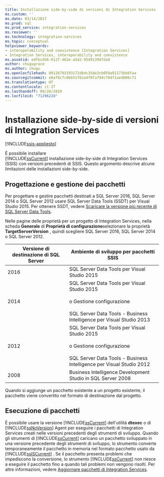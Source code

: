 ```yaml
---
title: Installazione side-by-side di versioni di Integration Services | Microsoft Docs
ms.custom: ''
ms.date: 03/14/2017
ms.prod: sql
ms.prod_service: integration-services
ms.reviewer: ''
ms.technology: integration-services
ms.topic: conceptual
helpviewer_keywords:
- interoperability and coexistence [Integration Services]
- Integration Services, interoperability and coexistence
ms.assetid: edfbcd56-012f-462e-a542-95491394fda9
author: chugugrace
ms.author: chugu
ms.openlocfilehash: 89126793193172dbdc35de2cb059a91173bb6faa
ms.sourcegitcommit: e8af8cfc0bb51f62a4f0fa794c784f1aed006c71
ms.translationtype: HT
ms.contentlocale: it-IT
ms.lasthandoff: 09/26/2019
ms.locfileid: "71296228"
---
```

# <a name="installing-integration-services-versions-side-by-side"></a>Installazione side-by-side di versioni di Integration Services

[!INCLUDE[ssis-appliesto](../../includes/ssis-appliesto-ssvrpluslinux-asdb-asdw-xxx.md)]


  È possibile installare   
      [!INCLUDE[ssCurrent](../../includes/sscurrent-md.md)] installazione side-by-side di Integration Services (SSIS) con versioni precedenti di SSIS. Questo argomento descrive alcune limitazioni delle installazioni side-by-side.  
  
## <a name="designing-and-maintaining-packages"></a>Progettazione e gestione dei pacchetti  
 Per progettare e gestire pacchetti destinati a SQL Server 2016, SQL Server 2014 o SQL Server 2012 usare SQL Server Data Tools (SSDT) per Visual Studio 2015. Per ottenere SSDT, vedere [Scaricare la versione più recente di SQL Server Data Tools](../../ssdt/download-sql-server-data-tools-ssdt.md).  
  
 Nelle pagine delle proprietà per un progetto di Integration Services, nella scheda **Generale** di **Proprietà di configurazione**selezionare la proprietà **TargetServerVersion** , quindi scegliere SQL Server 2016, SQL Server 2014 o SQL Server 2012.  
  
|Versione di destinazione di SQL Server|Ambiente di sviluppo per pacchetti SSIS|  
|----------------------------------|-----------------------------------------------|  
|2016|SQL Server Data Tools per Visual Studio 2015|  
|2014|SQL Server Data Tools per Visual Studio 2015<br /><br /> o Gestione configurazione<br /><br /> SQL Server Data Tools - Business Intelligence per Visual Studio 2013|  
|2012|SQL Server Data Tools per Visual Studio 2015<br /><br /> o Gestione configurazione<br /><br /> SQL Server Data Tools - Business Intelligence per Visual Studio 2012|  
|2008|Business Intelligence Development Studio in SQL Server 2008|  
  
 Quando si aggiunge un pacchetto esistente a un progetto esistente, il pacchetto viene convertito nel formato di destinazione dal progetto.  
  
## <a name="running-packages"></a>Esecuzione di pacchetti  
 È possibile usare la versione [!INCLUDE[ssCurrent](../../includes/sscurrent-md.md)] dell'utilità **dtexec** o di [!INCLUDE[ssNoVersion](../../includes/ssnoversion-md.md)] Agent per eseguire i pacchetti di Integration Services creati nelle versioni precedenti degli strumenti di sviluppo. Quando gli strumenti di [!INCLUDE[ssCurrent](../../includes/sscurrent-md.md)] caricano un pacchetto sviluppato in una versione precedente degli strumenti di sviluppo, lo strumento converte temporaneamente il pacchetto in memoria nel formato pacchetto usato da [!INCLUDE[ssISCurrent](../../includes/ssiscurrent-md.md)] . Se il pacchetto presenta problemi che impediscono la conversione, lo strumento [!INCLUDE[ssCurrent](../../includes/sscurrent-md.md)] non riesce a eseguire il pacchetto fino a quando tali problemi non vengono risolti. Per altre informazioni, vedere [Aggiornare pacchetti di Integration Services](../../integration-services/install-windows/upgrade-integration-services-packages.md).  
  
  
